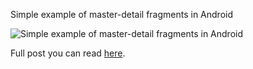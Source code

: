 Simple example of master-detail fragments in Android

![Simple example of master-detail fragments in Android](http://en.proft.me/media/android/android_frg.png "Simple example of master-detail fragments in Android")

Full post you can read [here](http://en.proft.me/2016/05/19/how-create-master-detail-fragments-android/).
